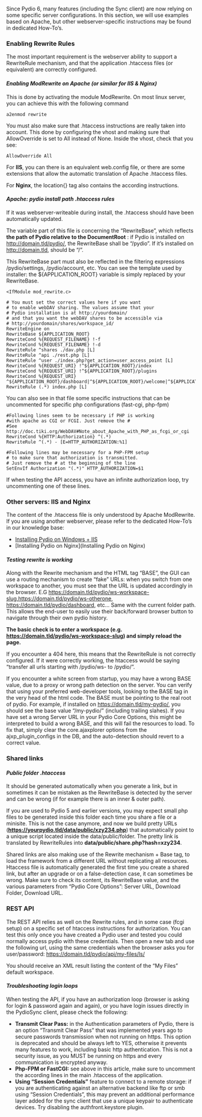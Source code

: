 Since Pydio 6, many features (including the Sync client) are now relying on some specific server configurations. In this section, we will use examples based on Apache, but other webserver-specific instructions may be found in dedicated How-To’s.

### Enabling Rewrite Rules

The most important requirement is the webserver ability to support a RewriteRule mechanism, and that the application .htaccess files (or equivalent) are correctly configured.

#### _Enabling ModRewrite on Apache (or similar for IIS & Nginx)_

This is done by activating the module ModRewrite. On most linux server, you can achieve this with the following command

    a2enmod rewrite

You must also make sure that .htaccess instructions are really taken into account. This done by configuring the vhost and making sure that AllowOverride is set to All instead of None. Inside the vhost, check that you see:

    AllowOverride All

For **IIS**, you can there is an equivalent web.config file, or there are some extensions that allow the automatic translation of Apache .htaccess files.

For **Nginx**, the location{} tag also contains the according instructions.

#### _Apache: pydio install path .htaccess rules_

If it was webserver-writeable during install, the .htaccess should have been automatically updated.

The variable part of this file is concerning the “RewriteBase”, which reflects **the path of Pydio relative to the DocumentRoot** : if Pydio is installed on http://domain.tld/pydio/, the RewriteBase shall be “/pydio”. If it’s installed on http://domain.tld, should be “/”.

This RewriteBase part must also be reflected in the filtering expressions /pydio/settings, /pydio/account, etc. You can see the template used by installer: the ${APPLICATION_ROOT} variable is simply replaced by your RewriteBase.

    <IfModule mod_rewrite.c>

    # You must set the correct values here if you want
    # to enable webDAV sharing. The values assume that your
    # Pydio installation is at http://yourdomain/
    # and that you want the webDAV shares to be accessible via
    # http://yourdomain/shares/workspace_id/
    RewriteEngine on
    RewriteBase ${APPLICATION_ROOT}
    RewriteCond %{REQUEST_FILENAME} !-f
    RewriteCond %{REQUEST_FILENAME} !-d
    RewriteRule ^shares ./dav.php [L]
    RewriteRule ^api ./rest.php [L]
    RewriteRule ^user ./index.php?get_action=user_access_point [L]
    RewriteCond %{REQUEST_URI} !^${APPLICATION_ROOT}/index
    RewriteCond %{REQUEST_URI} !^${APPLICATION_ROOT}/plugins
    RewriteCond %{REQUEST_URI} ^${APPLICATION_ROOT}/dashboard|^${APPLICATION_ROOT}/welcome|^${APPLICATION_ROOT}/settings|^${APPLICATION_ROOT}/ws-
    RewriteRule (.*) index.php [L]

You can also see in that file some specific instructions that can be uncommented for specific php configurations (fast-cgi, php-fpm)

    #Following lines seem to be necessary if PHP is working
    #with apache as CGI or FCGI. Just remove the #
    #See http://doc.tiki.org/WebDAV#Note_about_Apache_with_PHP_as_fcgi_or_cgi
    RewriteCond %{HTTP:Authorization} ^(.*)
    RewriteRule ^(.*) - [E=HTTP_AUTHORIZATION:%1]

    #Following lines may be necessary for a PHP-FPM setup
    # to make sure that authorization is transmitted.
    # Just remove the # at the beginning of the line
    SetEnvIf Authorization "(.*)" HTTP_AUTHORIZATION=$1

If when testing the API access, you have an infinite authorization loop, try uncommenting one of these lines.

### Other servers: IIS and Nginx

The content of the .htaccess file is only understood by Apache ModRewrite. If you are using another webserver, please refer to the dedicated How-To’s in our knowledge base:

- [Installing Pydio on Windows + IIS](https://pyd.io/configure-applicationpool-for-pydio-in-windows2012-iis8/)
- [Installing Pydio on Nginx](Installing Pydio on Nginx)

#### _Testing rewrite is working_

Along with the Rewrite mechanism and the HTML tag “BASE”, the GUI can use a routing mechanism to create “fake” URLs: when you switch from one workspace to another, you must see that the URL is updated accordingly in the browser. E.G https://domain.tld/pydio/ws-workspace-slug,https://domain.tld/pydio/ws-otherone, https://domain.tld/pydio/dashboard, etc… Same with the current folder path. This allows the end-user to easily use their back/forward browser button to navigate through their own pydio history.

**The basic check is to enter a workspace (e.g. https://domain.tld/pydio/ws-workspace-slug) and simply reload the page.**

If you encounter a 404 here, this means that the RewriteRule is not correctly configured. If it were correctly working, the htaccess would be saying “transfer all urls starting with /pydio/ws- to /pydio/”.

If you encounter a white screen from startup, you may have a wrong BASE value, due to a proxy or wrong path detection on the server. You can verify that using your preferred web-developer tools, looking to the BASE tag in the very head of the html code. The BASE must be pointing to the real root of pydio. For example, if installed on https://domain.tld/my-pydio/, you should see the base value “/my-pydio/” (including trailing slahes). If you have set a wrong Server URL in your Pydio Core Options, this might be interpreted to build a wrong BASE, and this will fail the resources to load. To fix that, simply clear the core.ajaxplorer options from the ajxp_plugin_configs in the DB, and the auto-detection should revert to a correct value.

### Shared links

#### _Public folder .htaccess_

It should be generated automatically when you generate a link, but in sometimes it can be mistaken as the RewriteBase is detected by the server and can be wrong (if for example there is an inner & outer path).

If you are used to Pydio 5 and earlier versions, you may expect small php files to be generated inside this folder each time you share a file or a minisite. This is not the case anymore, and now we build pretty URLs (**https://yourpydio.tld/data/public/xzy234.php**) that automatically point to a unique script located inside the data/public/folder. The pretty link is translated by RewriteRules into **data/public/share.php?hash=xzy234**.

Shared links are also making use of the Rewrite mechanism + Base tag, to load the framework from a different URL without replicating all resources. Htaccess file is automatically generated the first time you create a shared link, but after an upgrade or on a false-detection case, it can sometimes be wrong. Make sure to check its content, its RewriteBase value, and the various parameters from “Pydio Core Options”: Server URL, Download Folder, Download URL.

### REST API

The REST API relies as well on the Rewrite rules, and in some case (fcgi setup) on a specific set of htaccess instructions for authorization. You can test this only once you have created a Pydio user and tested you could normally access pydio with these credentials. Then open a new tab and use the following url, using the same credentials when the browser asks you for user/password: https://domain.tld/pydio/api/my-files/ls/

You should receive an XML result listing the content of the “My Files” default workspace.

#### _Troubleshooting login loops_

When testing the API, if you have an authorization loop (browser is asking for login & password again and again), or you have login issues directly in the PydioSync client, please check the following:

- **Transmit Clear Pass:** in the Authentication parameters of Pydio, there is an option “Transmit Clear Pass” that was implemented years ago to secure passwords transmission when not running on https. This option is deprecated and should be always left to YES, otherwise it prevents many features to work, including basic http authentication. This is not a security issue, as you MUST be running on https and every communication is encrypted anyway.
- **Php-FPM or FastCGI:** see above in this article, make sure to uncomment the according lines in the main .htaccess of the application.
- **Using “Session Credentials”** feature to connect to a remote storage: if you are authenticating against an alternative backend like ftp or smb using “Session Credentials”, this may prevent an additional performance layer added for the sync client that use a unique keypair to authenticate devices. Try disabling the authfront.keystore plugin.